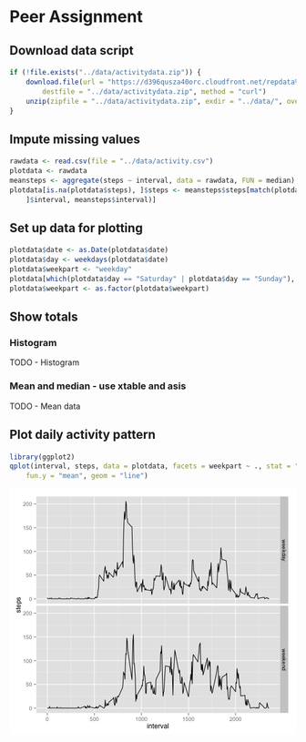 # Peer Assignment

## Download data script

```r
if (!file.exists("../data/activitydata.zip")) {
    download.file(url = "https://d396qusza40orc.cloudfront.net/repdata%2Fdata%2Factivity.zip", 
        destfile = "../data/activitydata.zip", method = "curl")
    unzip(zipfile = "../data/activitydata.zip", exdir = "../data/", overwrite = TRUE)
}
```


## Impute missing values


```r
rawdata <- read.csv(file = "../data/activity.csv")
plotdata <- rawdata
meansteps <- aggregate(steps ~ interval, data = rawdata, FUN = median)
plotdata[is.na(plotdata$steps), ]$steps <- meansteps$steps[match(plotdata[is.na(plotdata$steps), 
    ]$interval, meansteps$interval)]
```


## Set up data for plotting

```r
plotdata$date <- as.Date(plotdata$date)
plotdata$day <- weekdays(plotdata$date)
plotdata$weekpart <- "weekday"
plotdata[which(plotdata$day == "Saturday" | plotdata$day == "Sunday"), ]$weekpart <- "weekend"
plotdata$weekpart <- as.factor(plotdata$weekpart)
```


## Show totals

### Histogram

TODO - Histogram

### Mean and median - use xtable and asis

TODO - Mean data

## Plot daily activity pattern

```r
library(ggplot2)
qplot(interval, steps, data = plotdata, facets = weekpart ~ ., stat = "summary", 
    fun.y = "mean", geom = "line")
```

![plot of chunk unnamed-chunk-4](figure/unnamed-chunk-4.png) 

